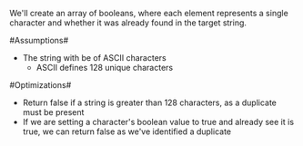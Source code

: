 We'll create an array of booleans, where each element represents a single character and whether it was already found in the target string. 

#Assumptions#
 - The string with be of ASCII characters
    - ASCII defines 128 unique characters

#Optimizations#

 - Return false if a string is greater than 128 characters, as a duplicate must be present
 - If we are setting a character's boolean value to true and already see it is true, we can return false as we've identified a duplicate
